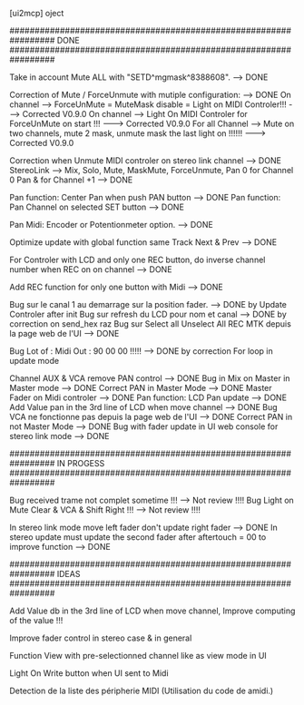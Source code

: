 [ui2mcp] oject

#################################################################
    DONE
#################################################################

Take in account Mute ALL with "SETD^mgmask^8388608".  --> DONE

Correction of Mute / ForceUnmute with mutiple configuration:  --> DONE
    On channel --> ForceUnMute = MuteMask disable = Light on MIDI Controler!!!  ---> Corrected V0.9.0
    On channel --> Light On MIDI Controler for ForceUnMute on start !!!  ---> Corrected V0.9.0
    For all Channel --> Mute on two channels, mute 2 mask, unmute mask the last light on !!!!!!  ---> Corrected V0.9.0

Correction when Unmute MIDI controler on stereo link channel --> DONE
    StereoLink --> Mix, Solo, Mute, MaskMute, ForceUnmute, Pan 0 for Channel 0 Pan & for Channel +1 --> DONE

Pan function: Center Pan when push PAN button  --> DONE
Pan function: Pan Channel on selected SET button  --> DONE

Pan Midi: Encoder or Potentionmeter option.  --> DONE

Optimize update with global function same Track Next & Prev  --> DONE

For Controler with LCD and only one REC button, do inverse channel number when REC on on channel  --> DONE

Add REC function for only one button with Midi  --> DONE

Bug sur le canal 1 au demarrage sur la position fader. --> DONE by Update Controler after init
Bug sur refresh du LCD pour nom et canal --> DONE by correction on send_hex raz
Bug sur Select all Unselect All REC MTK depuis la page web de l'UI --> DONE

Bug Lot of : Midi Out : 90 00 00 !!!!! --> DONE by correction For loop in update mode

Channel AUX & VCA remove PAN control --> DONE
Bug in Mix on Master in Master mode  --> DONE
Correct PAN in Master Mode --> DONE
Master Fader on Midi controler --> DONE
Pan function: LCD Pan update --> DONE
Add Value pan in the 3rd line of LCD when move channel --> DONE
Bug VCA ne fonctionne pas depuis la page web de l'UI --> DONE
Correct PAN in not Master Mode --> DONE
Bug with fader update in UI web console for stereo link mode --> DONE

#################################################################
    IN PROGESS
#################################################################

Bug received trame not complet sometime !!!  --> Not review !!!!
Bug Light on Mute Clear & VCA & Shift Right !!!  --> Not review !!!!

In stereo link mode move left fader don't update right fader --> DONE
In stereo update must update the second fader after aftertouch = 00 to improve function --> DONE

#################################################################
    IDEAS
#################################################################

Add Value db in the 3rd line of LCD when move channel, Improve computing of the value !!!

Improve fader control in stereo case & in general

Function View with pre-selectionned channel like as view mode in UI

Light On Write button when UI sent to Midi

Detection de la liste des péripherie MIDI (Utilisation du code de amidi.)
